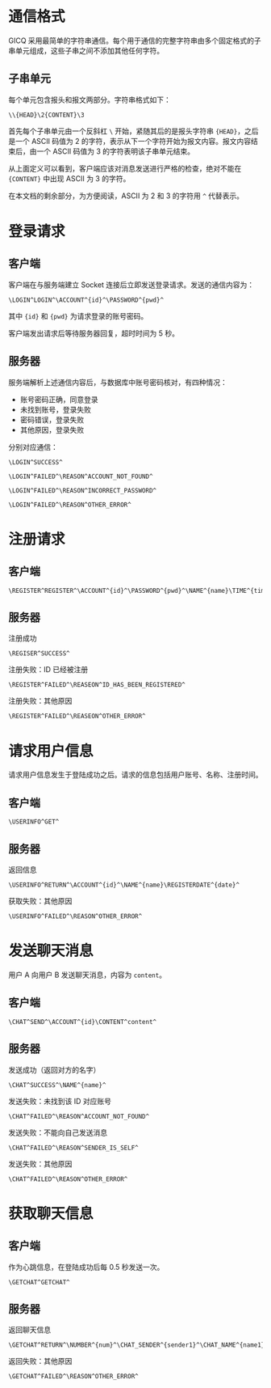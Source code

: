
# 通信格式

GICQ 采用最简单的字符串通信。每个用于通信的完整字符串由多个固定格式的子串单元组成，这些子串之间不添加其他任何字符。

## 子串单元

每个单元包含报头和报文两部分。字符串格式如下：

``\\{HEAD}\2{CONTENT}\3``

首先每个子串单元由一个反斜杠 ``\`` 开始，紧随其后的是报头字符串 ``{HEAD}``，之后是一个 ASCII 码值为 2 的字符，表示从下一个字符开始为报文内容。报文内容结束后，由一个 ASCII 码值为 3 的字符表明该子串单元结束。

从上面定义可以看到，客户端应该对消息发送进行严格的检查，绝对不能在 ``{CONTENT}`` 中出现 ASCII 为 3 的字符。

在本文档的剩余部分，为方便阅读，ASCII 为 2 和 3 的字符用 ``^`` 代替表示。

# 登录请求

## 客户端
客户端在与服务端建立 Socket 连接后立即发送登录请求。发送的通信内容为：

```
\LOGIN^LOGIN^\ACCOUNT^{id}^\PASSWORD^{pwd}^
```

其中 ``{id}`` 和 ``{pwd}`` 为请求登录的账号密码。

客户端发出请求后等待服务器回复，超时时间为 5 秒。

## 服务器
服务端解析上述通信内容后，与数据库中账号密码核对，有四种情况：

- 账号密码正确，同意登录
- 未找到账号，登录失败
- 密码错误，登录失败
- 其他原因，登录失败

分别对应通信：

```
\LOGIN^SUCCESS^
```
```
\LOGIN^FAILED^\REASON^ACCOUNT_NOT_FOUND^
```
```
\LOGIN^FAILED^\REASON^INCORRECT_PASSWORD^
```
```
\LOGIN^FAILED^\REASON^OTHER_ERROR^
```

# 注册请求
## 客户端
```
\REGISTER^REGISTER^\ACCOUNT^{id}^\PASSWORD^{pwd}^\NAME^{name}\TIME^{time}
```

## 服务器
注册成功
```
\REGISER^SUCCESS^
```
注册失败：ID 已经被注册
```
\REGISTER^FAILED^\REASEON^ID_HAS_BEEN_REGISTERED^
```
注册失败：其他原因
```
\REGISTER^FAILED^\REASEON^OTHER_ERROR^
```
 
# 请求用户信息
请求用户信息发生于登陆成功之后。请求的信息包括用户账号、名称、注册时间。
## 客户端
```
\USERINFO^GET^
```

## 服务器
返回信息
```
\USERINFO^RETURN^\ACCOUNT^{id}^\NAME^{name}\REGISTERDATE^{date}^
```
获取失败：其他原因
```
\USERINFO^FAILED^\REASON^OTHER_ERROR^
```

# 发送聊天消息
用户 A 向用户 B 发送聊天消息，内容为 ``content``。
## 客户端
```
\CHAT^SEND^\ACCOUNT^{id}\CONTENT^content^
```
## 服务器
发送成功（返回对方的名字）
```
\CHAT^SUCCESS^\NAME^{name}^
```
发送失败：未找到该 ID 对应账号
```
\CHAT^FAILED^\REASON^ACCOUNT_NOT_FOUND^
```
发送失败：不能向自己发送消息
```
\CHAT^FAILED^\REASON^SENDER_IS_SELF^
```
发送失败：其他原因
```
\CHAT^FAILED^\REASON^OTHER_ERROR^
```

# 获取聊天信息
## 客户端
作为心跳信息，在登陆成功后每 0.5 秒发送一次。
```
\GETCHAT^GETCHAT^
```

## 服务器
返回聊天信息
```
\GETCHAT^RETURN^\NUMBER^{num}^\CHAT_SENDER^{sender1}^\CHAT_NAME^{name1}^\CHAT_CONTENT^{content1}^....
```
返回失败：其他原因
```
\GETCHAT^FAILED^\REASON^OTHER_ERROR^
```